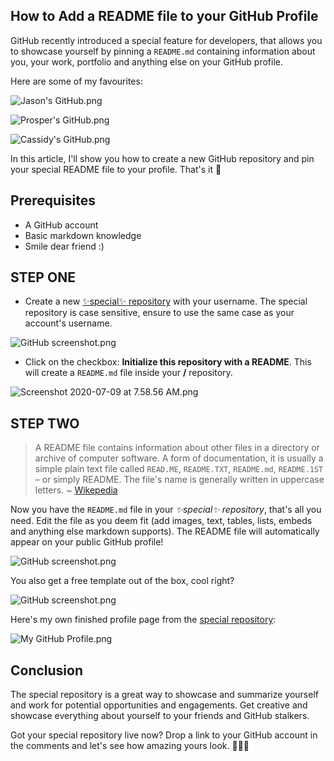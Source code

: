 ## How to Add a README file to your GitHub Profile

GitHub recently introduced a special feature for developers, that allows you to showcase yourself by pinning a `README.md` containing information about you, your work, portfolio and anything else on your GitHub profile.

Here are some of my favourites:

![Jason's GitHub.png](https://cdn.hashnode.com/res/hashnode/image/upload/v1594275726875/mR2D0-XUr.png)

![Prosper's GitHub.png](https://cdn.hashnode.com/res/hashnode/image/upload/v1594284277681/UcyCBJhu7.png)

![Cassidy's GitHub.png](https://cdn.hashnode.com/res/hashnode/image/upload/v1594275804931/gjnaiNY4q.png)

In this article, I'll show you how to create a new GitHub repository and pin your special README file to your profile. That's it 🌚

## Prerequisites

- A GitHub account
- Basic markdown knowledge
- Smile dear friend :)

## STEP ONE

- Create a new [✨special✨ repository](https://github.com/new) with your username. The special repository is case sensitive, ensure to use the same case as your account's username.

![GitHub screenshot.png](https://cdn.hashnode.com/res/hashnode/image/upload/v1594277554831/g90tgFMHm.png)

- Click on the checkbox: **Initialize this repository with a README**. This will create a `README.md` file inside your **<Username>/<Username>** repository.

![Screenshot 2020-07-09 at 7.58.56 AM.png](https://cdn.hashnode.com/res/hashnode/image/upload/v1594277960735/ckdAt2xy0.png)

## STEP TWO

> A README file contains information about other files in a directory or archive of computer software. A form of documentation, it is usually a simple plain text file called `READ.ME`, `README.TXT`, `README.md`, `README.1ST` – or simply README. The file's name is generally written in uppercase letters. ~ [Wikepedia](https://en.wikipedia.org/wiki/README)

Now you have the `README.md` file in your *✨special✨ repository*, that's all you need. Edit the file as you deem fit (add images, text, tables, lists, embeds and anything else markdown supports). The README file will automatically appear on your public GitHub profile!

![GitHub screenshot.png](https://cdn.hashnode.com/res/hashnode/image/upload/v1594278115318/8hu4yN9mQ.png)

You also get a free template out of the box, cool right?

![GitHub screenshot.png](https://cdn.hashnode.com/res/hashnode/image/upload/v1594278175857/jatORpexT.png)

Here's my own finished profile page from the [special repository](https://github.com/BolajiAyodeji/BolajiAyodeji):

![My GitHub Profile.png](https://cdn.hashnode.com/res/hashnode/image/upload/v1594284314953/e3DjMMFt_.png)

## Conclusion

The special repository is a great way to showcase and summarize yourself and work for potential opportunities and engagements. Get creative and showcase everything about yourself to your friends and GitHub stalkers.

Got your special repository live now? Drop a link to your GitHub account in the comments and let's see how amazing yours look. ✌🏾🙂